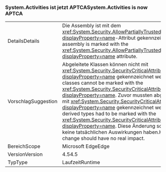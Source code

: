 ### <a name="systemactivities-is-now-aptca"></a><span data-ttu-id="11590-101">System.Activities ist jetzt APTCA</span><span class="sxs-lookup"><span data-stu-id="11590-101">System.Activities is now APTCA</span></span>

|   |   |
|---|---|
|<span data-ttu-id="11590-102">Details</span><span class="sxs-lookup"><span data-stu-id="11590-102">Details</span></span>|<span data-ttu-id="11590-103">Die Assembly ist mit dem <xref:System.Security.AllowPartiallyTrustedCallersAttribute?displayProperty=name>-Attribut gekennzeichnet.</span><span class="sxs-lookup"><span data-stu-id="11590-103">The assembly is marked with the <xref:System.Security.AllowPartiallyTrustedCallersAttribute?displayProperty=name> attribute.</span></span>|
|<span data-ttu-id="11590-104">Vorschlag</span><span class="sxs-lookup"><span data-stu-id="11590-104">Suggestion</span></span>|<span data-ttu-id="11590-105">Abgeleitete Klassen können nicht mit <xref:System.Security.SecurityCriticalAttribute?displayProperty=name> gekennzeichnet werden.</span><span class="sxs-lookup"><span data-stu-id="11590-105">Derived classes cannot be marked with the <xref:System.Security.SecurityCriticalAttribute?displayProperty=name>.</span></span> <span data-ttu-id="11590-106">Zuvor mussten abgeleitete Typen mit <xref:System.Security.SecurityCriticalAttribute?displayProperty=name> gekennzeichnet werden.</span><span class="sxs-lookup"><span data-stu-id="11590-106">Previously, derived types had to be marked with the <xref:System.Security.SecurityCriticalAttribute?displayProperty=name>.</span></span> <span data-ttu-id="11590-107">Diese Änderung sollte jedoch keine tatsächlichen Auswirkungen haben.</span><span class="sxs-lookup"><span data-stu-id="11590-107">However, this change should have no real impact.</span></span>|
|<span data-ttu-id="11590-108">Bereich</span><span class="sxs-lookup"><span data-stu-id="11590-108">Scope</span></span>|<span data-ttu-id="11590-109">Microsoft Edge</span><span class="sxs-lookup"><span data-stu-id="11590-109">Edge</span></span>|
|<span data-ttu-id="11590-110">Version</span><span class="sxs-lookup"><span data-stu-id="11590-110">Version</span></span>|<span data-ttu-id="11590-111">4.5</span><span class="sxs-lookup"><span data-stu-id="11590-111">4.5</span></span>|
|<span data-ttu-id="11590-112">Typ</span><span class="sxs-lookup"><span data-stu-id="11590-112">Type</span></span>|<span data-ttu-id="11590-113">Laufzeit</span><span class="sxs-lookup"><span data-stu-id="11590-113">Runtime</span></span>|

